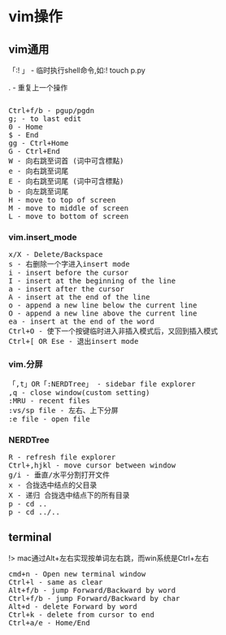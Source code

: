 # vim操作

## vim通用
「:! 」 - 临时执行shell命令,如:! touch p.py

. - 重复上一个操作

<pre></pre>
<pre>
Ctrl+f/b - pgup/pgdn
g; - to last edit
0 - Home
$ - End
gg - Ctrl+Home
G - Ctrl+End
W - 向右跳至词首 (词中可含標點)
e - 向右跳至词尾
E - 向右跳至词尾 (词中可含標點)
b - 向左跳至词尾
H - move to top of screen
M - move to middle of screen
L - move to bottom of screen
</pre>


### vim.insert_mode
<pre>
x/X - Delete/Backspace
s - 右删除一个字进入insert mode
i - insert before the cursor
I - insert at the beginning of the line
a - insert after the cursor
A - insert at the end of the line
o - append a new line below the current line
O - append a new line above the current line
ea - insert at the end of the word
Ctrl+O - 使下一个按键临时进入非插入模式后，又回到插入模式
Ctrl+[ OR Ese - 退出insert mode
</pre>


### vim.分屏
<pre>
「,t」OR「:NERDTree」 - sidebar file explorer
,q - close window(custom setting)
:MRU - recent files
:vs/sp file - 左右、上下分屏
:e file - open file
</pre>

### NERDTree
<pre>
R - refresh file explorer
Ctrl+,hjkl - move cursor between window
g/i - 垂直/水平分割打开文件
x - 合拢选中结点的父目录
X - 递归 合拢选中结点下的所有目录
p - cd ..
p - cd ../..
</pre>

## terminal

!> mac通过Alt+左右实现按单词左右跳，而win系统是Ctrl+左右

<pre>
cmd+n - Open new terminal window
Ctrl+l - same as clear
Alt+f/b - jump Forward/Backward by word
Ctrl+f/b - jump Forward/Backward by char
Alt+d - delete Forward by word
Ctrl+k - delete from cursor to end
Ctrl+a/e - Home/End
</pre>